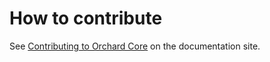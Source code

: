 # How to contribute

See [Contributing to Orchard Core](https://docs.orchardcore.net/en/latest/guides/contributing/) on the documentation site.
